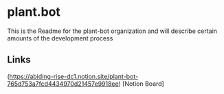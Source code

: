 # plant.bot

This is the Readme for the plant-bot organization and will describe certain amounts of the development process

## Links
(https://abiding-rise-dc1.notion.site/plant-bot-765d753a7fcd4434970d21457e9918ee) [Notion Board]
